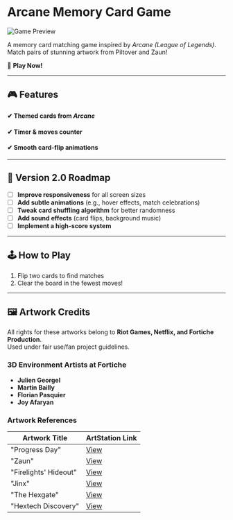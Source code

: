 # Arcane Memory Card Game  

![Game Preview](./demo.gif)

A memory card matching game inspired by *Arcane (League of Legends)*. Match pairs of stunning artwork from Piltover and Zaun!

🔗 **Play Now!**

---

## 🎮 Features  
#### ✔ Themed cards from *Arcane*   
#### ✔ Timer & moves counter  
#### ✔ Smooth card-flip animations  
---

## 🚧 Version 2.0 Roadmap  
- [ ] **Improve responsiveness** for all screen sizes  
- [ ] **Add subtle animations** (e.g., hover effects, match celebrations)  
- [ ] **Tweak card shuffling algorithm** for better randomness  
- [ ] **Add sound effects** (card flips, background music)  
- [ ] **Implement a high-score system**  
---

## 🕹️ How to Play  
1. Flip two cards to find matches  
2. Clear the board in the fewest moves!  
---
##  🖼 Artwork Credits  
All rights for these artworks belong to **Riot Games, Netflix, and Fortiche Production**.  
Used under fair use/fan project guidelines.  

### 3D Environment Artists at Fortiche  
- **Julien Georgel**  
- **Martin Bailly**  
- **Florian Pasquier**  
- **Joy Afaryan**

### Artwork References  
| Artwork Title               | ArtStation Link                          |
|-----------------------------|------------------------------------------|
| "Progress Day"              | [View](https://www.artstation.com/artwork/qQ9Xby) |
| "Zaun"                      | [View](https://www.artstation.com/artwork/3qdgZB) |
| "Firelights' Hideout"       | [View](https://www.artstation.com/artwork/6bNqdO) |
| "Jinx"                      | [View](https://www.artstation.com/artwork/4X8vGl) |
| "The Hexgate"               | [View](https://www.artstation.com/artwork/B3zx0A) |
| "Hextech Discovery"         | [View](https://www.artstation.com/artwork/3qdgZB) |
